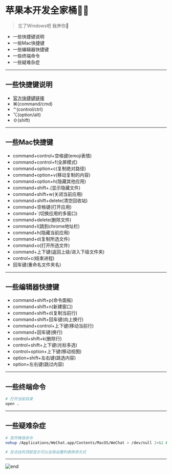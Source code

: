 
# **苹果本开发全家桶👨‍💻**
>忘了Windows吧 我养你🥰  
* 一些快捷键说明
* 一些Mac快捷键
* 一些编辑器快捷键
* 一些终端命令
* 一些疑难杂症

------
## **一些快捷键说明**
* [官方快捷键链接](https://support.apple.com/zh-cn/HT201236)
* ⌘(command/cmd)
* ⌃(control/ctrl)
* ⌥(option/alt)
* ⇧(shift)

------
## **一些Mac快捷键**
* command+control+空格键(emoji表情)
* command+control+f(全屏模式)
* command+option+c(复制绝对路径)
* command+option+v(移动复制的内容)
* command+option+h(隐藏其他应用)
* command+shift+.(显示隐藏文件)
* command+shift+w(关闭当前应用)
* command+shift+delete(清空回收站)
* command+空格键(打开应用)
* command+`(切换应用的多窗口)
* command+delete(删除文件)
* command+l(跳到chrome地址栏)
* command+h(隐藏当前应用)
* command+d(复制所选文件)
* command+o(打开所选文件)
* command+上下键(返回上级/进入下级文件夹)
* control+c(结束进程)
* 回车键(重命名文件夹名)

------
## **一些编辑器快捷键**
* command+shift+p(命令面板)
* command+shift+n(新建窗口)
* command+shift+d(复制当前行)
* command+shift+回车键(向上换行)
* command+control+上下键(移动当前行)
* command+回车键(换行)
* control+shift+k(删除行)
* control+shift+上下键(光标多选)
* control+option+上下键(移动视图)
* option+shift+左右键(跳选内容)
* option+左右键(跳过内容)

------
## **一些终端命令**

```bash
# 打开当前目录
open .
```

------
## **一些疑难杂症**

```bash
# 双开微信命令
nohup /Applications/WeChat.app/Contents/MacOS/WeChat > /dev/null 2>&1 &
```

```bash
# 在访达的顶部显示可以全局设置列表排序方式
```

------
![end](https://gitee.com/techpang/img_emoji_libs/raw/master/img_bed/markdown_images/end.jpg '富婆加我吧不想努力了')
